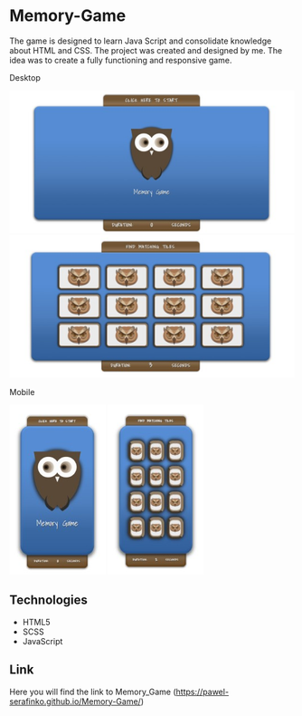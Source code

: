 # Memory-Game

The game is designed to learn Java Script and consolidate knowledge about HTML and CSS. The project was created and designed by me. The idea was to create a fully functioning and responsive game.

Desktop 

![](img/desktop1.jpg)
![](img/desktop2.jpg)

Mobile

![](img/mobile1.jpg) ![](img/mobile2.jpg)

## Technologies

* HTML5
* SCSS
* JavaScript

## Link

Here you will find the link to Memory_Game
(https://pawel-serafinko.github.io/Memory-Game/)
